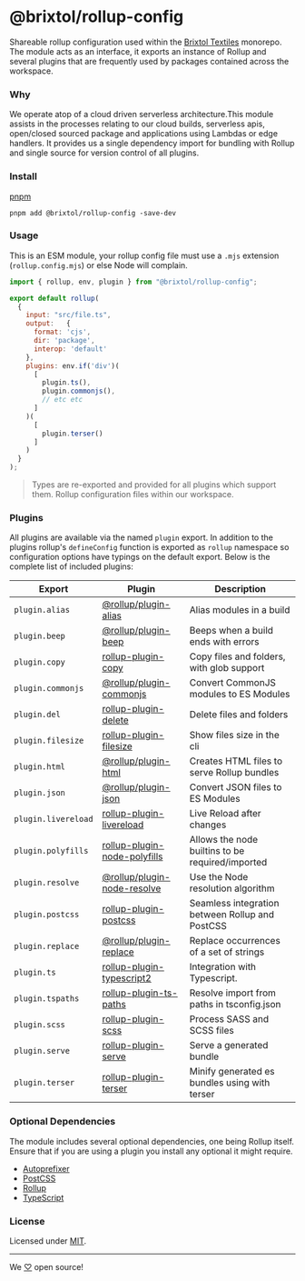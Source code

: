 # @brixtol/rollup-config

Shareable rollup configuration used within the [Brixtol Textiles](https://brixtoltextiles.com) monorepo. The module acts as an interface, it exports an instance of Rollup and several plugins that are frequently used by packages contained across the workspace.

### Why

We operate atop of a cloud driven serverless architecture.This module assists in the processes relating to our cloud builds, serverless apis, open/closed sourced package and applications using Lambdas or edge handlers. It provides us a single dependency import for bundling with Rollup and single source for version control of all plugins.

### Install

[pnpm](https://pnpm.js.org/en/cli/install)

```cli
pnpm add @brixtol/rollup-config -save-dev
```

### Usage

This is an ESM module, your rollup config file must use a `.mjs` extension (`rollup.config.mjs`) or else Node will complain.

<!-- prettier-ignore -->
```js
import { rollup, env, plugin } from "@brixtol/rollup-config";

export default rollup(
  {
    input: "src/file.ts",
    output:   {
      format: 'cjs',
      dir: 'package',
      interop: 'default'
    },
    plugins: env.if('div')(
      [
        plugin.ts(),
        plugin.commonjs(),
        // etc etc
      ]
    )(
      [
        plugin.terser()
      ]
    )
  }
);
```

> Types are re-exported and provided for all plugins which support them. Rollup configuration files within our workspace.

### Plugins

All plugins are available via the named `plugin` export. In addition to the plugins rollup's `defineConfig` function is exported as `rollup` namespace so configuration options have typings on the default export. Below is the complete list of included plugins:

| Export              | Plugin                                               | Description                                      |
| ------------------- | ---------------------------------------------------- | ------------------------------------------------ |
| `plugin.alias`      | [@rollup/plugin-alias](https://git.io/JuTc9)         | Alias modules in a build                         |
| `plugin.beep`       | [@rollup/plugin-beep](https://git.io/JuTEW)          | Beeps when a build ends with errors              |
| `plugin.copy`       | [rollup-plugin-copy](https://git.io/JuTux)           | Copy files and folders, with glob support        |
| `plugin.commonjs`   | [@rollup/plugin-commonjs](https://git.io/JuTcI)      | Convert CommonJS modules to ES Modules           |
| `plugin.del`        | [rollup-plugin-delete](https://git.io/JuTz3)         | Delete files and folders                         |
| `plugin.filesize`   | [rollup-plugin-filesize](https://git.io/JuTzw)       | Show files size in the cli                       |
| `plugin.html`       | [@rollup/plugin-html](https://git.io/JuTWL)          | Creates HTML files to serve Rollup bundles       |
| `plugin.json`       | [@rollup/plugin-json](https://git.io/JuTni)          | Convert JSON files to ES Modules                 |
| `plugin.livereload` | [rollup-plugin-livereload](https://git.io/JuTu8)     | Live Reload after changes                        |
| `plugin.polyfills`  | [rollup-plugin-node-polyfills](https://git.io/JuTuV) | Allows the node builtins to be required/imported |
| `plugin.resolve`    | [@rollup/plugin-node-resolve](https://git.io/JOqCR)  | Use the Node resolution algorithm                |
| `plugin.postcss`    | [rollup-plugin-postcss](https://git.io/JuEZg)        | Seamless integration between Rollup and PostCSS  |
| `plugin.replace`    | [@rollup/plugin-replace](https://git.io/JuTcC)       | Replace occurrences of a set of strings          |
| `plugin.ts`         | [rollup-plugin-typescript2](https://git.io/JuEpw)    | Integration with Typescript.                     |
| `plugin.tspaths`    | [rollup-plugin-ts-paths](https://git.io/JuTEV)       | Resolve import from paths in tsconfig.json       |
| `plugin.scss`       | [rollup-plugin-scss](https://git.io/JuEZp)           | Process SASS and SCSS files                      |
| `plugin.serve`      | [rollup-plugin-serve](https://git.io/JuTuq)          | Serve a generated bundle                         |
| `plugin.terser`     | [rollup-plugin-terser](https://git.io/JuTz5)         | Minify generated es bundles using with terser    |

### Optional Dependencies

The module includes several optional dependencies, one being Rollup itself. Ensure that if you are using a plugin you install any optional it might require.

- [Autoprefixer](https://github.com/postcss/autoprefixer)
- [PostCSS](https://github.com/postcss/postcss)
- [Rollup](https://rollupjs.org/guide/en/)
- [TypeScript](https://www.typescriptlang.org/)

### License

Licensed under [MIT](#LICENCE).

---

We [♡](https://www.brixtoltextiles.com/discount/4D3V3L0P3RS]) open source!
